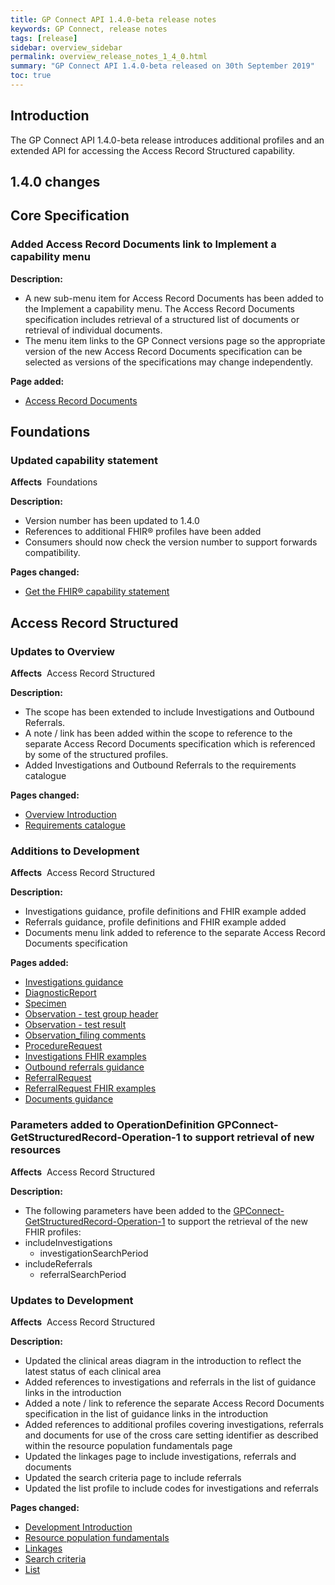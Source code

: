 ```yaml
---
title: GP Connect API 1.4.0-beta release notes
keywords: GP Connect, release notes
tags: [release]
sidebar: overview_sidebar
permalink: overview_release_notes_1_4_0.html
summary: "GP Connect API 1.4.0-beta released on 30th September 2019"
toc: true
---
```


## Introduction ##

The GP Connect API 1.4.0-beta release introduces additional profiles and an extended API for accessing the Access Record Structured capability.

## 1.4.0 changes ##

## Core Specification ##

### Added Access Record Documents link to Implement a capability menu ###

**Description:**

- A new sub-menu item for Access Record Documents has been added to the Implement a capability menu. The Access Record Documents specification includes retrieval of a structured list of documents or retrieval of individual documents.
- The menu item links to the GP Connect versions page so the appropriate version of the new Access Record Documents specification can be selected as versions of the specifications may change independently.

**Page added:**

- [Access Record Documents](accessrecord_documents.html)

## Foundations ##

### Updated capability statement ###

**Affects**&nbsp; Foundations

**Description:**

- Version number has been updated to 1.4.0
- References to additional FHIR&reg; profiles have been added
- Consumers should now check the version number to support forwards compatibility.

**Pages changed:**
- [Get the FHIR&reg; capability statement](foundations_use_case_get_the_fhir_capability_statement.html)

## Access Record Structured ##

###  Updates to Overview ###

**Affects**&nbsp; Access Record Structured

**Description:**

- The scope has been extended to include Investigations and Outbound Referrals.
- A note / link has been added within the scope to reference to the separate Access Record Documents specification which is referenced by some of the structured profiles.
- Added Investigations and Outbound Referrals to the requirements catalogue

**Pages changed:**
- [Overview Introduction](accessrecord_structured.html)
- [Requirements catalogue](pages/accessrecord_structured/GP%20Connect%20Req%20Cat%20-%20Access%20Record%20Structured%20Data%20v2.2.xlsx)

### Additions to Development ###

**Affects**&nbsp; Access Record Structured

**Description:**

- Investigations guidance, profile definitions and FHIR example added
- Referrals guidance, profile definitions and FHIR example added
- Documents menu link added to reference to the separate Access Record Documents specification

**Pages added:**

- [Investigations guidance](accessrecord_structured_development_pathology_guidance.html)
- [DiagnosticReport](accessrecord_structured_development_diagnosticreport.html)
- [Specimen](accessrecord_structured_development_specimen.html)
- [Observation - test group header](accessrecord_structured_development_observation_testgroup.html)
- [Observation - test result](accessrecord_structured_development_observation_testresult.html)
- [Observation_filing comments](accessrecord_structured_development_observation_filingcomments.html)
- [ProcedureRequest](accessrecord_structured_development_procedurerequest.html)
- [Investigations FHIR examples](accessrecord_structured_development_fhir_examples_pathology.html)
- [Outbound referrals guidance](accessrecord_structured_development_referralrequest_guidance.html)
- [ReferralRequest](accessrecord_structured_development_referralrequest.html)
- [ReferralRequest FHIR examples](accessrecord_structured_development_fhir_examples_referrals.html)
- [Documents guidance](accessrecord_documents.html)

### Parameters added to OperationDefinition GPConnect-GetStructuredRecord-Operation-1 to support retrieval of new resources ###
**Affects**&nbsp; Access Record Structured

**Description:**
- The following parameters have been added to the [GPConnect-GetStructuredRecord-Operation-1](https://fhir.nhs.uk/STU3/OperationDefinition/GPConnect-GetStructuredRecord-Operation-1/_history/1.8?_format=json) to support the retrieval of the new FHIR profiles:
- includeInvestigations
  - investigationSearchPeriod
- includeReferrals
  - referralSearchPeriod


### Updates to Development ###

**Affects**&nbsp; Access Record Structured

**Description:**

- Updated the clinical areas diagram in the introduction to reflect the latest status of each clinical area
- Added references to investigations and referrals in the list of guidance links in the introduction
- Added a note / link to reference the separate Access Record Documents specification in the list of guidance links in the introduction
- Added references to additional profiles covering investigations, referrals and documents for use of the cross care setting identifier as described within the resource population fundamentals page
- Updated the linkages page to include investigations, referrals and documents
- Updated the search criteria page to include referrals
- Updated the list profile to include codes for investigations and referrals

**Pages changed:**

- [Development Introduction](accessrecord_structured_development.html)
- [Resource population fundamentals](accessrecord_structured_development_resources_overview.html)
- [Linkages](accessrecord_structured_development_linkages.html)
- [Search criteria](accessrecord_structured_development_search.html)
- [List](accessrecord_structured_development_list.html)
